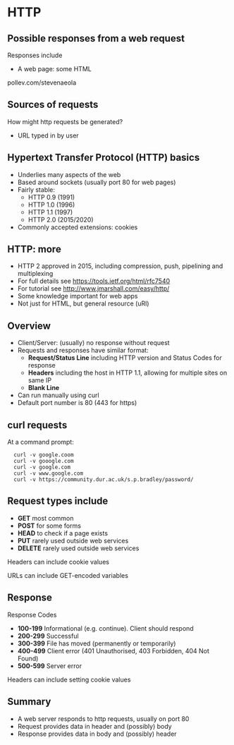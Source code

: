 

# HTTP 


## Possible responses from a web request

Responses include 

- A web page: some HTML

pollev.com/stevenaeola



## Sources of requests

How might http requests be generated?

- URL typed in by user



## Hypertext Transfer Protocol (HTTP) basics


-  Underlies many aspects of the web
-  Based around sockets (usually port 80 for web pages)
-  Fairly stable:
    - HTTP 0.9 (1991)
    - HTTP 1.0 (1996)
    - HTTP 1.1 (1997)
    - HTTP 2.0 (2015/2020)
-  Commonly accepted extensions: cookies 



## HTTP: more

- HTTP 2 approved in 2015, including compression, push, pipelining and multiplexing
-  For full details see <https://tools.ietf.org/html/rfc7540>
-  For tutorial see <http://www.jmarshall.com/easy/http/>
-  Some knowledge important for web apps
-  Not just for HTML, but general resource (uRl)


## Overview


- Client/Server: (usually) no response without request
- Requests and responses have similar format:
    - __Request/Status Line__ including HTTP version and Status Codes for response
    - __Headers__ including the host in HTTP 1.1, allowing for multiple sites on same IP
    - __Blank Line__
- Can run manually using curl
- Default port number is 80 (443 for https)


## curl requests

At a command prompt:

```
  curl -v google.coom
  curl -v gooogle.com
  curl -v google.com
  curl -v www.google.com
  curl -v https://community.dur.ac.uk/s.p.bradley/password/
```
 


## Request types include

- __GET__ most common
- __POST__ for some forms
- __HEAD__ to check if a page exists
- __PUT__ rarely used outside web services
- __DELETE__ rarely used outside web services

Headers can include cookie values

URLs can include GET-encoded variables


## Response

Response Codes

- __100-199__ Informational (e.g. continue). Client should respond
- __200-299__ Successful
- __300-399__ File has moved (permanently or temporarily)
- __400-499__ Client error (401 Unauthorised, 403 Forbidden, 404 Not Found)
- __500-599__ Server error

Headers can include setting cookie values


## Summary

- A web server responds to http requests, usually on port 80
- Request provides data in header and (possibly) body
- Response provides data in body and (possibly) header